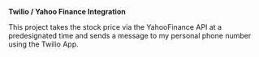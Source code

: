 **Twilio / Yahoo Finance Integration**

This project takes the stock price via the YahooFinance API at a predesignated time and sends a message to my personal phone number using the Twilio App.
